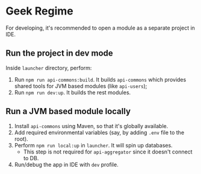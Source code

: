 # Geek Regime

For developing, it's recommended to open a module as a separate project in IDE.

## Run the project in dev mode
Inside `launcher` directory, perform:
1. Run `npm run api-commons:build`. It builds `api-commons` which provides shared tools for JVM based modules (like `api-users`);
2. Run `npm run dev:up`. It builds the rest modules.

## Run a JVM based module locally
1) Install `api-commons` using Maven, so that it's globally available.
2) Add required environmental variables (say, by adding `.env` file to the root).
3) Perform `npm run local:up` in `launcher`. It will spin up databases.
   * This step is not required for `api-aggregator` since it doesn't connect to DB.
4) Run/debug the app in IDE with `dev` profile.
